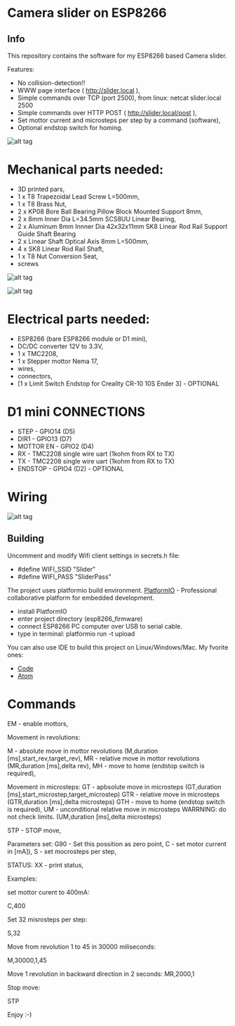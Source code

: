 # Camera slider on ESP8266

## Info

This repository contains the software for my ESP8266 based Camera slider.

Features:
- No collision-detection!!
- WWW page interface ( http://slider.local ),
- Simple commands over TCP (port 2500),
   from linux:
      netcat slider.local 2500
- Simple commands over HTTP POST ( http://slider.local/post ),
- Set mottor current and microsteps per step by a command (software),
- Optional endstop switch for homing.

![alt tag](https://github.com/BubuHub/ESP8266_Camera_Slider/blob/main/blob/assets/slider.jpg)


# Mechanical parts needed:
* 3D printed pars,
* 1 x T8 Trapezoidal Lead Screw L=500mm,
* 1 x T8 Brass Nut,
* 2 x KP08 Bore Ball Bearing Pillow Block Mounted Support 8mm,
* 2 x 8mm Inner Dia L=34.5mm SCS8UU Linear Bearing,
* 2 x Aluminum 8mm Innner Dia 42x32x11mm SK8 Linear Rod Rail Support Guide Shaft Bearing
* 2 x Linear Shaft Optical Axis 8mm L=500mm,
* 4 x SK8 Linear Rod Rail Shaft,
* 1 x T8 Nut Conversion Seat,
* screws


![alt tag](https://github.com/BubuHub/ESP8266_Camera_Slider/blob/main/blob/assets/front.jpg)

![alt tag](https://github.com/BubuHub/ESP8266_Camera_Slider/blob/main/blob/assets/rear.jpg)


# Electrical parts needed:
* ESP8266 (bare ESP8266 module or D1 mini),
* DC/DC converter 12V to 3.3V,
* 1 x TMC2208,
* 1 x Stepper mottor Nema 17,
* wires,
* connectors,
* [1 x Limit Switch Endstop for Creality CR-10 10S Ender 3] - OPTIONAL


# D1 mini CONNECTIONS
* STEP      - GPIO14 (D5)
* DIR1      - GPIO13 (D7)
* MOTTOR EN - GPIO2  (D4)
* RX        - TMC2208 single wire uart (1kohm from RX to TX)
* TX        - TMC2208 single wire uart (1kohm from RX to TX)
* ENDSTOP   - GPIO4  (D2)  - OPTIONAL
# Wiring

![alt tag](https://github.com/BubuHub/ESP8266_Camera_Slider/blob/main/blob/assets/schematic.png)

## Building

Uncomment and modify Wifi client settings in secrets.h file:
* #define WIFI_SSID                "Slider"
* #define WIFI_PASS                "SliderPass"

The project uses platformio build environment. 
[PlatformIO](https://platformio.org/) - Professional collaborative platform for embedded development.

* install PlatformIO
* enter project directory (esp8266_firmware)
* connect ESP8266 PC computer over USB to serial cable.
* type in terminal:
  platformio run -t upload

You can also use IDE to build this project on Linux/Windows/Mac. My fvorite ones:
* [Code](https://code.visualstudio.com/) 
* [Atom](https://atom.io/)


# Commands
EM  - enable mottors,

Movement in revolutions:

M   - absolute move in mottor revolutions (M,duration [ms],start_rev,target_rev),
MR  - relative move in mottor revolutions (MR,duration [ms],delta rev),
MH  - move to home (endstop switch is required),

Movement in microsteps:
GT  - apbsolute move in microsteps (GT,duration [ms],start_microstep,target_microstep)
GTR - relative move in microsteps (GTR,duration [ms],delta microsteps)
GTH - move to home (endstop switch is required),
UM  - unconditional relative move in microsteps WARRNING: do not check limits. (UM,duration [ms],delta microsteps)

STP - STOP move,

Parameters set:
G90 - Set this possition as zero point,
C   - set motor current in [mA]),
S   - set mocrosteps per step,

STATUS:
XX  - print status,


Examples: 

set mottor curent to 400mA:

C,400

Set 32 misrosteps per step:

S,32

Move from revolution 1 to 45 in 30000 miliseconds:

M,30000,1,45

Move 1 revolution in backward direction in 2 seconds:
MR,2000,1

Stop move:

STP


Enjoy :-)

